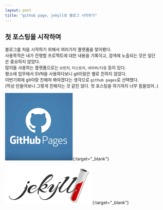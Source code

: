 ```yaml
---
layout: post
title: "github page, jekyll로 블로그 시작하기"
---
```

첫 포스팅을 시작하며
------
블로그를 처음 시작하기 위해서 여러가지 플랫폼을 찾아봤다.  
사용목적은 내가 진행할 프로젝트에 대한 내용을 기록이고, 검색에 노출되는 것은 일단은 중요하지 않았다.  
많이들 사용하는 플랫폼으로는 `브런치`, `티스토리`, `네이버/다음` 등이 있다.  
평소에 업무에서 SVN을 사용하다보니 git이랑은 별로 친하지 않았다.  
이번기회에 git이랑 친해져 봐야겠다는 생각으로 `github pages`로 선택했다.  
(막상 만들어보니 그렇게 친해지는 것 같진 않다. 첫 포스팅을 하기까지 너무 힘들었어..)  
    
[![github pages](/assets/images/github-pages-examples.png)](https://pages.github.com/){:target="_blank"}
   
[![jeykll](/assets/images/jekyll.png)](https://jekyllrb.com/){:target="_blank"}
